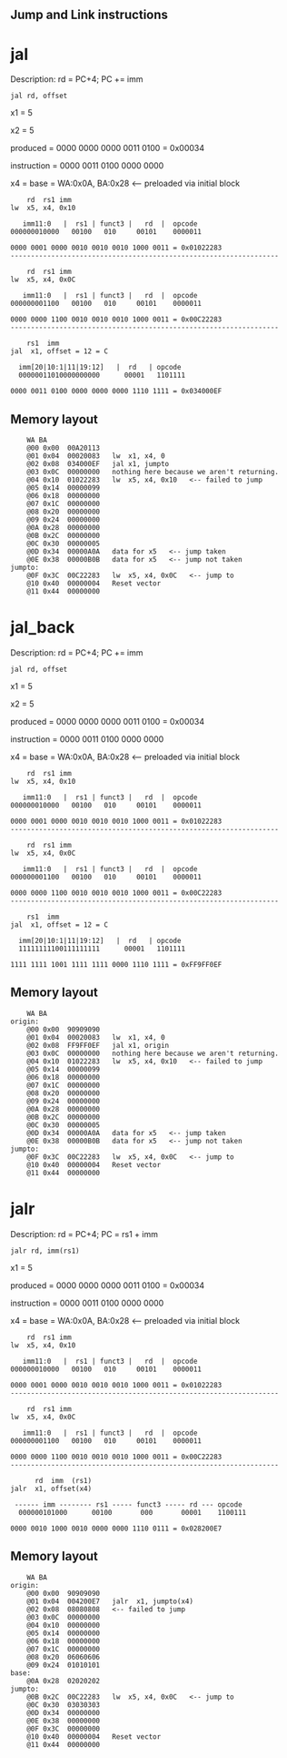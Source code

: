 ## Jump and Link instructions

# jal

Description:
    rd = PC+4; PC += imm

    jal rd, offset

x1 = 5

x2 = 5

produced    = 0000 0000 0000 0011 0100 = 0x00034

instruction = 0000 0011 0100 0000 0000

x4 = base = WA:0x0A, BA:0x28  <-- preloaded via initial block

```
    rd  rs1 imm
lw  x5, x4, 0x10

   imm11:0   |  rs1 | funct3 |   rd  |  opcode
000000010000   00100   010     00101    0000011

0000 0001 0000 0010 0010 0010 1000 0011 = 0x01022283
------------------------------------------------------------------

    rd  rs1 imm
lw  x5, x4, 0x0C

   imm11:0   |  rs1 | funct3 |   rd  |  opcode
000000001100   00100   010     00101    0000011

0000 0000 1100 0010 0010 0010 1000 0011 = 0x00C22283
------------------------------------------------------------------

    rs1  imm
jal  x1, offset = 12 = C

  imm[20|10:1|11|19:12]   |  rd   | opcode
  00000011010000000000      00001   1101111

0000 0011 0100 0000 0000 0000 1110 1111 = 0x034000EF
```

## Memory layout
```
    WA BA
    @00 0x00  00A20113
    @01 0x04  00020083   lw  x1, x4, 0
    @02 0x08  034000EF   jal x1, jumpto
    @03 0x0C  00000000   nothing here because we aren't returning.
    @04 0x10  01022283   lw  x5, x4, 0x10   <-- failed to jump
    @05 0x14  00000099
    @06 0x18  00000000  
    @07 0x1C  00000000  
    @08 0x20  00000000  
    @09 0x24  00000000  
    @0A 0x28  00000000
    @0B 0x2C  00000000
    @0C 0x30  00000005
    @0D 0x34  00000A0A   data for x5   <-- jump taken
    @0E 0x38  00000B0B   data for x5   <-- jump not taken
jumpto:
    @0F 0x3C  00C22283   lw  x5, x4, 0x0C   <-- jump to
    @10 0x40  00000004   Reset vector
    @11 0x44  00000000
```

# jal_back

Description:
    rd = PC+4; PC += imm

    jal rd, offset

x1 = 5

x2 = 5

produced    = 0000 0000 0000 0011 0100 = 0x00034

instruction = 0000 0011 0100 0000 0000

x4 = base = WA:0x0A, BA:0x28  <-- preloaded via initial block

```
    rd  rs1 imm
lw  x5, x4, 0x10

   imm11:0   |  rs1 | funct3 |   rd  |  opcode
000000010000   00100   010     00101    0000011

0000 0001 0000 0010 0010 0010 1000 0011 = 0x01022283
------------------------------------------------------------------

    rd  rs1 imm
lw  x5, x4, 0x0C

   imm11:0   |  rs1 | funct3 |   rd  |  opcode
000000001100   00100   010     00101    0000011

0000 0000 1100 0010 0010 0010 1000 0011 = 0x00C22283
------------------------------------------------------------------

    rs1  imm
jal  x1, offset = 12 = C

  imm[20|10:1|11|19:12]   |  rd   | opcode
  11111111100111111111      00001   1101111

1111 1111 1001 1111 1111 0000 1110 1111 = 0xFF9FF0EF
```

## Memory layout
```
    WA BA
origin:
    @00 0x00  90909090
    @01 0x04  00020083   lw  x1, x4, 0
    @02 0x08  FF9FF0EF   jal x1, origin
    @03 0x0C  00000000   nothing here because we aren't returning.
    @04 0x10  01022283   lw  x5, x4, 0x10   <-- failed to jump
    @05 0x14  00000099
    @06 0x18  00000000  
    @07 0x1C  00000000  
    @08 0x20  00000000  
    @09 0x24  00000000  
    @0A 0x28  00000000
    @0B 0x2C  00000000
    @0C 0x30  00000005
    @0D 0x34  00000A0A   data for x5   <-- jump taken
    @0E 0x38  00000B0B   data for x5   <-- jump not taken
jumpto:
    @0F 0x3C  00C22283   lw  x5, x4, 0x0C   <-- jump to
    @10 0x40  00000004   Reset vector
    @11 0x44  00000000
```

# jalr

Description:
    rd = PC+4; PC = rs1 + imm

    jalr rd, imm(rs1)

x1 = 5

produced    = 0000 0000 0000 0011 0100 = 0x00034

instruction = 0000 0011 0100 0000 0000

x4 = base = WA:0x0A, BA:0x28  <-- preloaded via initial block

```
    rd  rs1 imm
lw  x5, x4, 0x10

   imm11:0   |  rs1 | funct3 |   rd  |  opcode
000000010000   00100   010     00101    0000011

0000 0001 0000 0010 0010 0010 1000 0011 = 0x01022283
------------------------------------------------------------------

    rd  rs1 imm
lw  x5, x4, 0x0C

   imm11:0   |  rs1 | funct3 |   rd  |  opcode
000000001100   00100   010     00101    0000011

0000 0000 1100 0010 0010 0010 1000 0011 = 0x00C22283
------------------------------------------------------------------

      rd  imm  (rs1)
jalr  x1, offset(x4)

 ------ imm -------- rs1 ----- funct3 ----- rd --- opcode
  000000101000      00100       000       00001    1100111

0000 0010 1000 0010 0000 0000 1110 0111 = 0x028200E7
```

## Memory layout
```
    WA BA
origin:
    @00 0x00  90909090
    @01 0x04  004200E7   jalr  x1, jumpto(x4)
    @02 0x08  08080808   <-- failed to jump
    @03 0x0C  00000000
    @04 0x10  00000000
    @05 0x14  00000000
    @06 0x18  00000000
    @07 0x1C  00000000  
    @08 0x20  06060606  
    @09 0x24  01010101
base:  
    @0A 0x28  02020202
jumpto:
    @0B 0x2C  00C22283   lw  x5, x4, 0x0C   <-- jump to
    @0C 0x30  03030303
    @0D 0x34  00000000
    @0E 0x38  00000000
    @0F 0x3C  00000000
    @10 0x40  00000004   Reset vector
    @11 0x44  00000000
```

